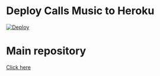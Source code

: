 # Deploy Calls Music to Heroku

[![Deploy](https://www.herokucdn.com/deploy/button.svg)](https://heroku.com/deploy?template=https://github.com/gataunama/CallsMusicHeroku/)

# Main repository

[Click here](https://github.com/gataunama/callsmusic-2)
